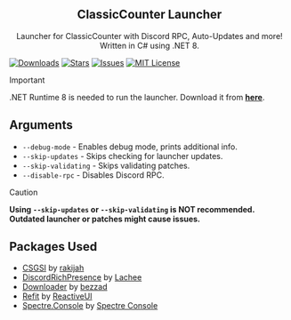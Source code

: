 <p align="center">
 <h2 align="center">ClassicCounter Launcher</h2>
 <p align="center">
   Launcher for ClassicCounter with Discord RPC, Auto-Updates and more!
   <br/>
   Written in C# using .NET 8.
 </p>
</p>

[![Downloads][downloads-shield]][downloads-url]
[![Stars][stars-shield]][stars-url]
[![Issues][issues-shield]][issues-url]
[![MIT License][license-shield]][license-url]

> [!IMPORTANT]
> .NET Runtime 8 is needed to run the launcher. Download it from [**here**](https://dotnet.microsoft.com/en-us/download/dotnet/thank-you/runtime-8.0.11-windows-x64-installer).

## Arguments
- `--debug-mode` - Enables debug mode, prints additional info.
- `--skip-updates` - Skips checking for launcher updates.
- `--skip-validating` - Skips validating patches.
- `--disable-rpc` - Disables Discord RPC.

> [!CAUTION]
> **Using `--skip-updates` or `--skip-validating` is NOT recommended.**  
> **Outdated launcher or patches might cause issues.**

## Packages Used
- [CSGSI](https://github.com/rakijah/CSGSI) by [rakijah](https://github.com/rakijah)
- [DiscordRichPresence](https://github.com/Lachee/discord-rpc-csharp) by [Lachee](https://github.com/Lachee)
- [Downloader](https://github.com/bezzad/Downloader) by [bezzad](https://github.com/bezzad)
- [Refit](https://github.com/reactiveui/refit) by [ReactiveUI](https://github.com/reactiveui)
- [Spectre.Console](https://github.com/spectreconsole/spectre.console) by [Spectre Console](https://github.com/spectreconsole)

[downloads-shield]: https://img.shields.io/github/downloads/classiccounter/launcher/total.svg?style=for-the-badge
[downloads-url]: https://github.com/classiccounter/launcher/releases/latest
[stars-shield]: https://img.shields.io/github/stars/classiccounter/launcher.svg?style=for-the-badge
[stars-url]: https://github.com/classiccounter/launcher/stargazers
[issues-shield]: https://img.shields.io/github/issues/classiccounter/launcher.svg?style=for-the-badge
[issues-url]: https://github.com/classiccounter/launcher/issues
[license-shield]: https://img.shields.io/github/license/classiccounter/launcher.svg?style=for-the-badge
[license-url]: https://github.com/classiccounter/launcher/blob/main/LICENSE.txt
